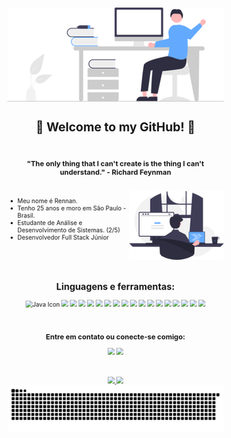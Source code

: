  ![Hello](./assets/img/undraw_hello_re_3evm.svg)

<h1 align="center">🌠 Welcome to my GitHub! 🌠</h1>

<br/>

<h3 align="center">"The only thing that I can't create is the thing I can't understand." - Richard Feynman</h3>                                                   

<br/>

  <img align="right" height="160em" src="./assets/img/undraw_programming_re_kg9v.svg"/>

  - Meu nome é Rennan.
  - Tenho 25 anos e moro em São Paulo - Brasil.
  - Estudante de Análise e Desenvolvimento de Sistemas. (2/5)
  - Desenvolvedor Full Stack Júnior

<br/>
<br/>
<br/>

<h2 align="center">Linguagens e ferramentas:</h2>


<div align="center">    
  <img height="44em" src="https://cdn.jsdelivr.net/gh/devicons/devicon/icons/java/java-plain.svg" alt="Java Icon" />
  <img height="44em" src="https://cdn.simpleicons.org/spring/6DB33F"/>
  <img height="44em" src="https://cdn.simpleicons.org/nodedotjs/#339933"/>
  <img height="44em" src="https://cdn.simpleicons.org/mysql/4479A1"/>
  <img height="44em" src="https://cdn.simpleicons.org/postgresql/4169E1"/>
  <img height="44em" src="https://cdn.simpleicons.org/mongodb/47A248"/>
  <img height="44em" src="https://cdn.simpleicons.org/postman/FF6C37"/>
  <img height="44em" src="https://cdn.simpleicons.org/javascript/#F7DF1E"/>
  <img height="44em" src="https://cdn.simpleicons.org/typescript/#3178C6"/>
  <img height="44em" src="https://cdn.simpleicons.org/swagger/85EA2D"/>
  <img height="44em" src="https://cdn.simpleicons.org/junit5/#25A162"/>
  <img height="44em" src="https://cdn.simpleicons.org/git/F05032"/>
  <img height="44em" src="https://cdn.simpleicons.org/angular/#DD0031"/>
  <img height="44em" src="https://cdn.simpleicons.org/html5/E34F26"/>
  <img height="44em" src="https://cdn.simpleicons.org/css3/1572B6"/>
  <img height="44em" src="https://cdn.simpleicons.org/sass/CC6699"/>
  <img height="44em" src="https://cdn.jsdelivr.net/gh/devicons/devicon/icons/vscode/vscode-original-wordmark.svg"/>
  <img height="44em" src="https://cdn.simpleicons.org/intellijidea/000000/FFFFFF"/>                         
</div> 

<br/>
<br/>

<div> 
  <h3 align="center">Entre em contato ou conecte-se comigo:</h3>

  <p align="center">                 
   <a href="https://www.linkedin.com/in/rennan-mendes" target="_blank"><img src="https://img.shields.io/badge/-LinkedIn-%230077B5?style=for-the-badge&logo=linkedin&logoColor=white" target="_blank"></a>
   <a href = "mailto:amrennan@gmail.com"><img src="https://img.shields.io/badge/-Gmail-%23333?style=for-the-badge&logo=gmail&logoColor=white" target="_blank"></a>
</div>

<br/>
<br/>

<div align="center">
  <a href="https://github.com/rennanmendes">
    <img height="160em" src="https://github-readme-stats.vercel.app/api?username=rennanmendes&show_icons=true&theme=prussian&include_all_commits=true&count_private=true"/>
  </a>
  <a href="https://github.com/rennanmendes">
    <img height="160em" src="https://github-readme-stats.vercel.app/api/top-langs/?username=rennanmendes&layout=compact&langs_count=7&theme=prussian"/>
  </a>
</div>

<td valign="top">

 <div align="center">
    
<picture>
  <source
    media="(prefers-color-scheme: dark)"
    srcset="https://raw.githubusercontent.com/RennanMendes/RennanMendes/output/github-contribution-grid-snake-dark.svg"
  />
  <source
    media="(prefers-color-scheme: light)"
    srcset="https://raw.githubusercontent.com/RennanMendes/RennanMendes/output/github-contribution-grid-snake.svg"
  />
  <img
    alt="github contribution grid snake animation"
    src="https://raw.githubusercontent.com/RennanMendes/RennanMendes/output/github-contribution-grid-snake.svg"
  />
</picture>


  </div>
</td>
